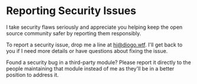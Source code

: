 # Reporting Security Issues

I take security flaws seriously and appreciate you helping keep the open source community safer by reporting them responsibly.

To report a security issue, drop me a line at [hi@diogo.wtf](mailto:hi@diogo.wtf). I'll get back to you if I need more details or have questions about fixing the issue.

Found a security bug in a third-party module? Please report it directly to the people maintaining that module instead of me as they'll be in a better position to address it.
